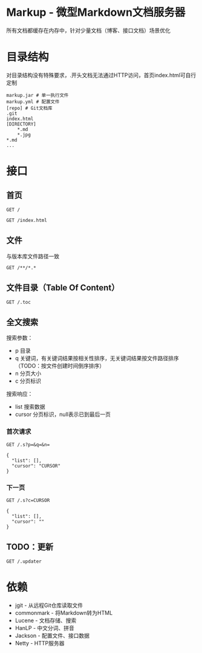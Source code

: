 # Markup - 微型Markdown文档服务器

所有文档都缓存在内存中，针对少量文档（博客、接口文档）场景优化

# 目录结构
对目录结构没有特殊要求，.开头文档无法通过HTTP访问，首页index.html可自行定制
```shell
markup.jar # 单一执行文件
markup.yml # 配置文件
[repo] # Git文档库
.git
index.html
[DIRECTORY]
    *.md
    *.jpg
*.md 
...
```

# 接口
## 首页
```http
GET /
```
```http
GET /index.html
```

## 文件
与版本库文件路径一致
```http
GET /**/*.*
```

## 文件目录（Table Of Content）
```http
GET /.toc
```

## 全文搜索
搜索参数：
* p 目录
* q 关键词，有关键词结果按相关性排序，无关键词结果按文件路径排序（TODO：按文件创建时间倒序排序）
* n 分页大小
* c 分页标识

搜索响应：
* list 搜索数据
* cursor 分页标识，null表示已到最后一页
### 首次请求
```http
GET /.s?p=&q=&n=

{
  "list": [],
  "cursor": "CURSOR"
}
```
### 下一页
```http
GET /.s?c=CURSOR

{
  "list": [],
  "cursor": ""
}
```

## TODO：更新
```http
GET /.updater
```


# 依赖
* jgit - 从远程Git仓库读取文件
* commonmark - 将Markdown转为HTML
* Lucene - 文档存储、搜索
* HanLP - 中文分词、拼音
* Jackson - 配置文件、接口数据
* Netty - HTTP服务器